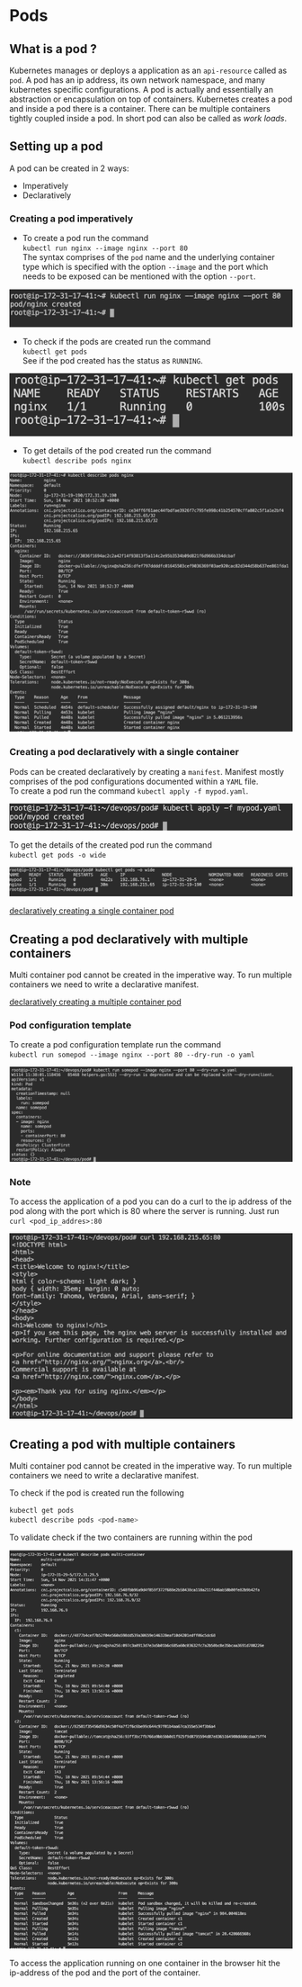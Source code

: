 # Pods

## What is a pod ?

Kubernetes manages or deploys a application as an `api-resource` called as `pod`. A pod has an ip address, its own network namespace, and many kubernetes specific configurations. A pod is actually and essentially an abstraction or encapsulation on top of containers. Kubernetes creates a pod and inside a pod there is a container. There can be multiple containers tightly coupled inside a pod. In short pod can also be called as *work loads*.

## Setting up a pod

A pod can be created in 2 ways:

- Imperatively
- Declaratively

### Creating a pod imperatively

- To create a pod run the command \
`kubectl run nginx --image nginx --port 80` \
The syntax comprises of the `pod` name and the underlying container type which is specified with the option `--image` and the port which needs to be exposed can be mentioned with the option `--port`.

![create_pod](../snapshots/pod_created.png)

- To check if the pods are created run the command \
`kubectl get pods` \
See if the pod created has the status as `RUNNING`.

![get_pods](../snapshots/check_pods.png)

- To get details of the pod created run the command \
`kubectl describe pods nginx`

![descrbe-pods](../snapshots/describe-pods.png)

### Creating a pod declaratively with a single container

Pods can be created declaratively by creating a `manifest`. Manifest mostly comprises of the pod configurations documented within a `YAML` file. \
To create a pod run the command `kubectl apply -f mypod.yaml`.

![create-pod-declarative](../snapshots/create_pod_declarative.png)

To get the details of the created pod run the command \
`kubectl get pods -o wide`

![pod-details](../snapshots/pod_details.png)

[declaratively creating a single container pod](../pod-configurations/pod_single_container.yaml)

## Creating a pod declaratively with multiple containers

Multi container pod cannot be created in the imperative way. To run multiple containers we need to write a declarative manifest.

[declaratively creating a multiple container pod](../pod-configurations/pod_multiple_container.yaml)

### Pod configuration template

To create a pod configuration template run the command \
`kubectl run somepod --image nginx --port 80 --dry-run -o yaml`

![Templating](../snapshots/templating.png)

### Note

To access the application of a pod you can do a curl to the ip address of the pod along with the port which is 80 where the server is running. Just run `curl <pod_ip_addres>:80`

![curl](../snapshots/curl_nginx.png)

## Creating a pod with multiple containers

Multi container pod cannot be created in the imperative way. To run multiple containers we need to write a declarative manifest.

To check if the pod is created run the following

```bash
kubectl get pods
kubectl describe pods <pod-name>
```

To validate check if the two containers are running within the pod

![multi-container](../snapshots/multi-container.png)

To access the application running on one container in the browser hit the ip-address of the pod and the port of the container.
